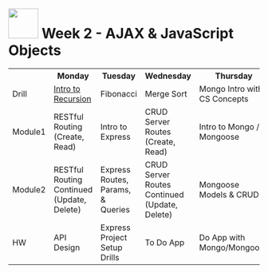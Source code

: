 # <img src="https://cloud.githubusercontent.com/assets/7833470/10423298/ea833a68-7079-11e5-84f8-0a925ab96893.png" width="60"> Week 2 - AJAX & JavaScript Objects

<table>
  <tr>
    <th></th>
    <th>Monday</th>
    <th>Tuesday</th>
    <th>Wednesday</th>
    <th>Thursday</th>
    <th>Friday</th>
  </tr>
  <tr>
    <td>Drill</td>
    <td><a href="https://github.com/sf-wdi-24/modules/week-03-day-01-drill/week-03-resetful-server-express/day-01/drill" target="_blank">Intro to Recursion</a></td>
    <td>Fibonacci</td>
    <td>Merge Sort</td>
    <td>Mongo Intro with CS Concepts</td>
    <td>Assessment</td>
  </tr>
  <tr>
    <td>Module1</td>
    <td>RESTful Routing (Create, Read)</td>
    <td>Intro to Express</td>
    <td>CRUD Server Routes (Create, Read)</td>
    <td>Intro to Mongo / Mongoose</td>
    <td>Review</td>
  </tr>
  <tr>
    <td>Module2</td>
    <td>RESTful Routing Continued (Update, Delete)</td>
    <td>Express Routes, Params, & Queries</td>
    <td>CRUD Server Routes Continued (Update, Delete)</td>
    <td>Mongoose Models & CRUD</td>
    <td>Intro Weekend Lab (Micro Blog)</td>
  </tr>
  <tr>
    <td>HW</td>
    <td>API Design</td>
    <td>Express Project Setup Drills</td>
    <td>To Do App</td>
    <td>Do App with Mongo/Mongoose</td>
    <td>Weekend Lab (Micro Blog)</td>
  </tr>
</table>
